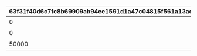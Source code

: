 |63f31f40d6c7fc8b69909ab94ee1591d1a47c04815f561a13ac941d4c07c187d|edce7d4d951f10eb4c715dedb85a05642c7c714e95bae8d6eb1215f6b86455a6|492266dd4534006c53dd68a676abcfaeb52f13dda653d19c6753cd6b464d28df|
| --- | --- | --- |
|0|11001302|エリコでスコアを累計50000獲得しよう|
|0|11001303|マコトでスコアを累計50000獲得しよう|
|50000|11001304|CHALLENGEモードで1度にスコアを50000以上獲得しよう|